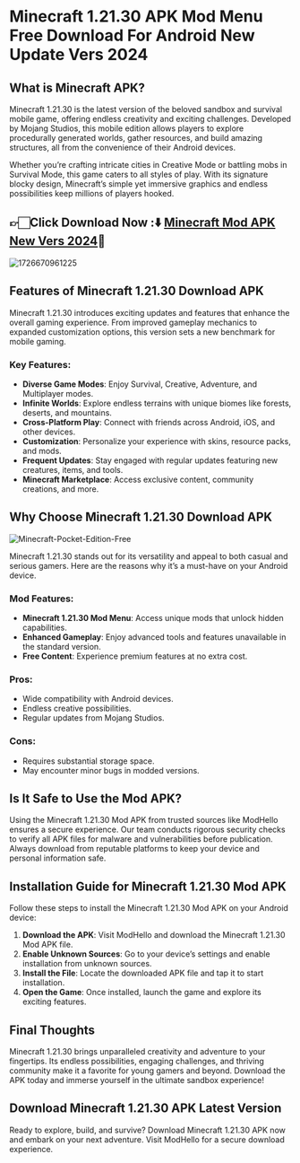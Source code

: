 # Minecraft 1.21.30 APK Mod Menu Free Download For Android New Update Vers 2024

## What is Minecraft APK?
Minecraft 1.21.30 is the latest version of the beloved sandbox and survival mobile game, offering endless creativity and exciting challenges. Developed by Mojang Studios, this mobile edition allows players to explore procedurally generated worlds, gather resources, and build amazing structures, all from the convenience of their Android devices.

Whether you’re crafting intricate cities in Creative Mode or battling mobs in Survival Mode, this game caters to all styles of play. With its signature blocky design, Minecraft’s simple yet immersive graphics and endless possibilities keep millions of players hooked.

## 👉🏻Click Download Now :⬇️ [Minecraft Mod APK New Vers 2024](https://modhello.com/minecraft-12130/)📲
![1726670961225](https://github.com/user-attachments/assets/9a7661fb-6f07-4cdd-93d8-592e6df2c175)


## Features of Minecraft 1.21.30 Download APK
Minecraft 1.21.30 introduces exciting updates and features that enhance the overall gaming experience. From improved gameplay mechanics to expanded customization options, this version sets a new benchmark for mobile gaming.

### Key Features:
- **Diverse Game Modes**: Enjoy Survival, Creative, Adventure, and Multiplayer modes.
- **Infinite Worlds**: Explore endless terrains with unique biomes like forests, deserts, and mountains.
- **Cross-Platform Play**: Connect with friends across Android, iOS, and other devices.
- **Customization**: Personalize your experience with skins, resource packs, and mods.
- **Frequent Updates**: Stay engaged with regular updates featuring new creatures, items, and tools.
- **Minecraft Marketplace**: Access exclusive content, community creations, and more.


## Why Choose Minecraft 1.21.30 Download APK

![Minecraft-Pocket-Edition-Free](https://github.com/user-attachments/assets/4dbd5b3f-d617-491b-a09c-300ad58771c2)


Minecraft 1.21.30 stands out for its versatility and appeal to both casual and serious gamers. Here are the reasons why it’s a must-have on your Android device.

### Mod Features:
- **Minecraft 1.21.30 Mod Menu**: Access unique mods that unlock hidden capabilities.
- **Enhanced Gameplay**: Enjoy advanced tools and features unavailable in the standard version.
- **Free Content**: Experience premium features at no extra cost.

### Pros:
- Wide compatibility with Android devices.
- Endless creative possibilities.
- Regular updates from Mojang Studios.

### Cons:
- Requires substantial storage space.
- May encounter minor bugs in modded versions.


## Is It Safe to Use the Mod APK?
Using the Minecraft 1.21.30 Mod APK from trusted sources like ModHello ensures a secure experience. Our team conducts rigorous security checks to verify all APK files for malware and vulnerabilities before publication. Always download from reputable platforms to keep your device and personal information safe.


## Installation Guide for Minecraft 1.21.30 Mod APK
Follow these steps to install the Minecraft 1.21.30 Mod APK on your Android device:

1. **Download the APK**: Visit ModHello and download the Minecraft 1.21.30 Mod APK file.
2. **Enable Unknown Sources**: Go to your device’s settings and enable installation from unknown sources.
3. **Install the File**: Locate the downloaded APK file and tap it to start installation.
4. **Open the Game**: Once installed, launch the game and explore its exciting features.


## Final Thoughts
Minecraft 1.21.30 brings unparalleled creativity and adventure to your fingertips. Its endless possibilities, engaging challenges, and thriving community make it a favorite for young gamers and beyond. Download the APK today and immerse yourself in the ultimate sandbox experience!
## Download Minecraft 1.21.30 APK Latest Version

Ready to explore, build, and survive? Download Minecraft 1.21.30 APK now and embark on your next adventure. Visit ModHello for a secure download experience.
